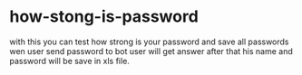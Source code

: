 # how-stong-is-password
with this you can test how strong is your password and save all passwords
wen user send password to bot user  will get answer after that his name and password will be save in xls file.
